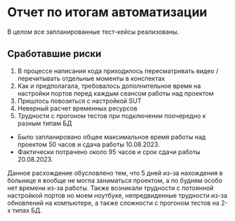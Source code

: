 # Отчет по итогам автоматизации

В целом все запланированные тест-кейсы реализованы.

## Сработавшие риски
1. В процессе написания кода приходилось пересматривать видео / перечитывать отдельные моменты в конспектах
2. Как и предполагала, требовалось дополнительное время на настройки портов перед каждым сеансом работы над проектом
3. Пришлось повозиться с настройкой SUT
4. Неверный расчет временных ресурсов
5. Трудности с прогоном тестов при подключении поочередно к разным типам БД

* Было запланировано общее максимальное время работы над проектом 50 часов и сдача работы 10.08.2023.
* Фактически потрачено около 95 часов и срок сдачи работы 20.08.2023.

Данное расхождение обусловлено тем, что 5 дней из-за нахождения в больнице я вообще не могла заниматься проектом, а по будням особо нет времени из-за работы.
Также возникали трудности с потоянной настройкой портов но моем ноутбуке, непредвиденные трудности из-за обновлений на компьютере, а также сложности с прогоном тестов на 2-х типах БД.


